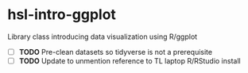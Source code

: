 # hsl-intro-ggplot
Library class introducing data visualization using R/ggplot

- [ ] **TODO** Pre-clean datasets so tidyverse is not a prerequisite
- [ ] **TODO** Update to unmention reference to TL laptop R/RStudio install
